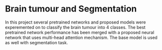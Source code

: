 # Brain tumour and Segmentation

In this project several pretrained networks and proposed models were experemented on to classify the brain tumour into 4 classes. The best pretrained network performance has  been merged with a proposed neural network that uses multi-head attention mechanism. The base model is used as well with segmentation task. 